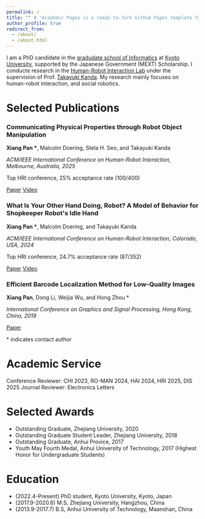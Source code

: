 ```yaml
---
permalink: /
title: "" # "Academic Pages is a ready-to-fork GitHub Pages template for academic personal websites"
author_profile: true
redirect_from: 
  - /about/
  - /about.html
---
```



I am a PhD candidate in the [gradudate school of Informatics](https://www.i.kyoto-u.ac.jp/en/) at [Kyoto University](https://www.kyoto-u.ac.jp/en), supported by the Japanese Government (MEXT) Scholarship. I conducte research in the [Human-Robot Interaction Lab](https://www.robot.soc.i.kyoto-u.ac.jp/en/) under the supervision of Prof. [Takayuki Kanda](https://scholar.google.com/citations?hl=en&user=BL9EACgAAAAJ). My research mainly focuses on human-robot interaction, and social robotics.


Selected Publications 
======
<head>
  <meta charset="UTF-8">
  <meta name="viewport" content="width=device-width, initial-scale=1.0">
  <title>Publications</title>
  <link rel="stylesheet" href="assets/css/style.css">
</head>

<div class="publications">
  <div class="pub-item">
    <h3>Communicating Physical Properties through Robot Object Manipulation</h3>
    <p><strong>Xiang Pan *</strong>, Malcolm Doering, Stela H. Seo, and Takayuki Kanda</p>
    <p><em>ACM/IEEE International Conference on Human-Robot Interaction, Melbourne, Australia, 2025</em></p>
    <p>Top HRI conference, 25% acceptance rate (100/400)</p>
    <div class="links">
      <a href="files/HRI2025.pdf" class="button" target="_blank">Paper</a>
      <a href="files/HRI2025.mp4" class="button" target="_blank">Video</a>
    </div>
  </div>

  <div class="pub-item">
    <h3>What Is Your Other Hand Doing, Robot? A Model of Behavior for Shopkeeper Robot's Idle Hand</h3>
    <p><strong>Xiang Pan *</strong>, Malcolm Doering, and Takayuki Kanda</p>
    <p><em>ACM/IEEE International Conference on Human-Robot Interaction, Colorado, USA, 2024</em></p>
    <p>Top HRI conference, 24.7% acceptance rate (87/352)</p>
    <div class="links">
      <a href="files/HRI2024.pdf" class="button" target="_blank">Paper</a>
      <a href="files/HRI2024.mp4" class="button" target="_blank">Video</a>
    </div>
  </div>

  <div class="pub-item">
    <h3>Efficient Barcode Localization Method for Low-Quality Images</h3>
    <p><strong>Xiang Pan</strong>, Dong Li, Weijia Wu, and Hong Zhou *</p>
    <p><em>International Conference on Graphics and Signal Processing, Hong Kong, China, 2019</em></p>
    <div class="links">
      <a href="files/ICGSP2019.pdf" class="button" target="_blank">Paper</a>
    </div>
  </div>

  <p>* indicates contact author</p>

</div>


Academic Service
======
Conference Reviewer: CHI 2023, RO-MAN 2024, HAI 2024, HRI 2025, DIS 2025
Journal Reviewer: Electronics Letters  


Selected Awards
======
- Outstanding Graduate, Zhejiang University, 2020
- Outstanding Graduate Student Leader, Zhejiang University, 2018
- Outstanding Graduate, Anhui Provice, 2017
- Youth May Fourth Medal, Anhui University of Technology, 2017 (Highest Honor for Undergraduate Students)


Education
======
- (2022.4-Present) PhD student, Kyoto University, Kyoto, Japan
- (2017.9-2020.6) M.S, Zhejiang University, Hangzhou, China
- (2013.9-2017.7) B.S, Anhui University of Technology, Maanshan, China

